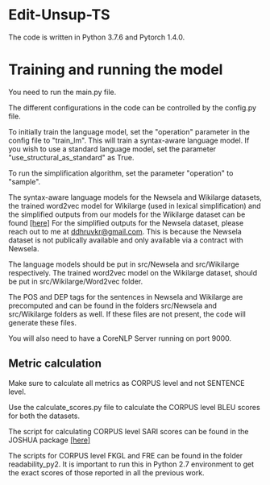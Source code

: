# Edit-Unsup-TS

The code is written in Python 3.7.6 and Pytorch 1.4.0.

# Training and running the model

You need to run the main.py file.

The different configurations in the code can be controlled by the config.py file.

To initially train the language model, set the "operation" parameter in the config file to "train_lm". This will train a syntax-aware language model. If you wish to use a standard language model, set the parameter "use_structural_as_standard" as True.

To run the simplification algorithm, set the parameter "operation" to "sample".

The syntax-aware language models for the Newsela and Wikilarge datasets, the trained word2vec model for Wikilarge (used in lexical simplification) and the simplified outputs from our models for the Wikilarge dataset can be found [[here]](https://drive.google.com/drive/folders/1We3YeS6O9iReXvcxG4XKx0pMO6bIggUR?usp=sharing)
For the simplified outputs for the Newsela dataset, please reach out to me at ddhruvkr@gmail.com. This is because the Newsela dataset is not publically available and only available via a contract with Newsela.

The language models should be put in src/Newsela and src/Wikilarge respectively. The trained word2vec model on the Wikilarge dataset, should be put in src/Wikilarge/Word2vec folder.

The POS and DEP tags for the sentences in Newsela and Wikilarge are precomputed and can be found in the folders src/Newsela and src/Wikilarge folders as well. If these files are not present, the code will generate these files.

You will also need to have a CoreNLP Server running on port 9000.


## Metric calculation

Make sure to calculate all metrics as CORPUS level and not SENTENCE level.

Use the calculate_scores.py file to calculate the CORPUS level BLEU scores for both the datasets.

The script for calculating CORPUS level SARI scores can be found in the JOSHUA package [[here]](https://github.com/XingxingZhang/dress/tree/master/experiments/evaluation/SARI)

The scripts for CORPUS level FKGL and FRE can be found in the folder readability_py2. It is important to run this in Python 2.7 environment to get the exact scores of those reported in all the previous work.


